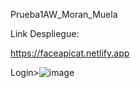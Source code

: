Prueba1AW_Moran_Muela

Link Despliegue:

https://faceapicat.netlify.app

Login>![image](https://github.com/user-attachments/assets/6cdcdb1f-9226-418d-85ae-6f6cca44e523)

